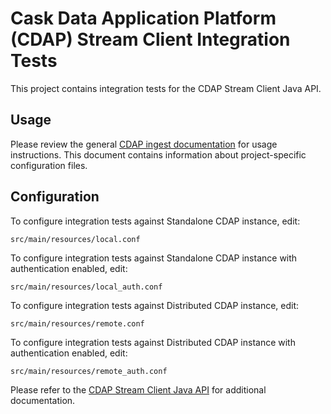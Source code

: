 # Cask Data Application Platform (CDAP) Stream Client Integration Tests

This project contains integration tests for the CDAP Stream Client Java API.

## Usage

Please review the general [CDAP ingest documentation](docs.cask.co/cdap/current) for usage instructions. This document 
contains information about project-specific configuration files.

## Configuration

 To configure integration tests against Standalone CDAP instance, edit:
 
 ```
 src/main/resources/local.conf 
 ```

 To configure integration tests against Standalone CDAP instance with authentication enabled, edit:
 
 ```
 src/main/resources/local_auth.conf 
 ```
 
 To configure integration tests against Distributed CDAP instance, edit:
 
 ```
 src/main/resources/remote.conf 
 ```

 To configure integration tests against Distributed CDAP instance with authentication enabled, edit:
 
 ```
 src/main/resources/remote_auth.conf 
 ```
 
 Please refer to the [CDAP Stream Client Java API](docs.cask.co/cdap/current) for additional documentation.